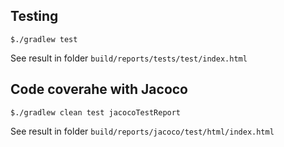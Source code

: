 ## Testing
```
$./gradlew test
```
See result in folder `build/reports/tests/test/index.html`

## Code coverahe with Jacoco
```
$./gradlew clean test jacocoTestReport
```
See result in folder `build/reports/jacoco/test/html/index.html`